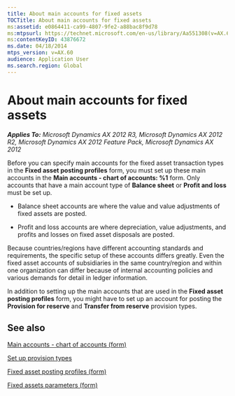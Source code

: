 ```yaml
---
title: About main accounts for fixed assets
TOCTitle: About main accounts for fixed assets
ms:assetid: e0864411-ca99-4807-9fe2-a88bac8f9d78
ms:mtpsurl: https://technet.microsoft.com/en-us/library/Aa551308(v=AX.60)
ms:contentKeyID: 43876672
ms.date: 04/18/2014
mtps_version: v=AX.60
audience: Application User
ms.search.region: Global
---
```


# About main accounts for fixed assets 


_**Applies To:** Microsoft Dynamics AX 2012 R3, Microsoft Dynamics AX 2012 R2, Microsoft Dynamics AX 2012 Feature Pack, Microsoft Dynamics AX 2012_

Before you can specify main accounts for the fixed asset transaction types in the **Fixed asset posting profiles** form, you must set up these main accounts in the **Main accounts - chart of accounts: %1** form. Only accounts that have a main account type of **Balance sheet** or **Profit and loss** must be set up.

  - Balance sheet accounts are where the value and value adjustments of fixed assets are posted.

  - Profit and loss accounts are where depreciation, value adjustments, and profits and losses on fixed asset disposals are posted.

Because countries/regions have different accounting standards and requirements, the specific setup of these accounts differs greatly. Even the fixed asset accounts of subsidiaries in the same country/region and within one organization can differ because of internal accounting policies and various demands for detail in ledger information.

In addition to setting up the main accounts that are used in the **Fixed asset posting profiles** form, you might have to set up an account for posting the **Provision for reserve** and **Transfer from reserve** provision types.

## See also

[Main accounts - chart of accounts (form)](https://technet.microsoft.com/en-us/library/hh209695\(v=ax.60\))

[Set up provision types](set-up-provision-types.md)

[Fixed asset posting profiles (form)](https://technet.microsoft.com/en-us/library/aa571467\(v=ax.60\))

[Fixed assets parameters (form)](https://technet.microsoft.com/en-us/library/hh242490\(v=ax.60\))

  


